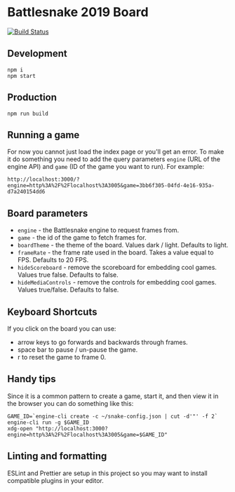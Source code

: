 # Battlesnake 2019 Board

[![Build Status](https://travis-ci.com/battlesnakeio/board.svg?branch=master)](https://travis-ci.com/battlesnakeio/board)

## Development

```shell
npm i
npm start
```

## Production

```shell
npm run build
```

## Running a game

For now you cannot just load the index page or you'll get an error. To make it
do something you need to add the query parameters `engine` (URL of the engine
API) and `game` (ID of the game you want to run). For example:

```text
http://localhost:3000/?engine=http%3A%2F%2Flocalhost%3A3005&game=3bb6f305-04fd-4e16-935a-d7a240154dd6
```

## Board parameters

- `engine` - the Battlesnake engine to request frames from.
- `game` - the id of the game to fetch frames for.
- `boardTheme` - the theme of the board. Values dark / light. Defaults to light.
- `frameRate` - the frame rate used in the board. Takes a value equal to FPS. Defaults to 20 FPS.
- `hideScoreboard` - remove the scoreboard for embedding cool games. Values true false. Defaults to false.
- `hideMediaControls` - remove the controls for embedding cool games. Values true/false. Defaults to false.

## Keyboard Shortcuts

If you click on the board you can use:

- arrow keys to go forwards and backwards through frames.
- space bar to pause / un-pause the game.
- r to reset the game to frame 0.

## Handy tips

Since it is a common pattern to create a game, start it, and then view it in
the browser you can do something like this:

```shell
GAME_ID=`engine-cli create -c ~/snake-config.json | cut -d'"' -f 2`
engine-cli run -g $GAME_ID
xdg-open "http://localhost:3000?engine=http%3A%2F%2Flocalhost%3A3005&game=$GAME_ID"
```

## Linting and formatting

ESLint and Prettier are setup in this project so you may want to install
compatible plugins in your editor.
